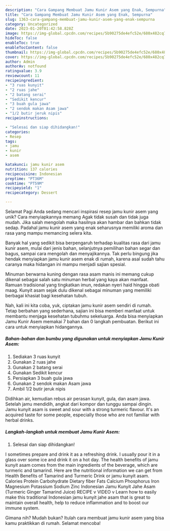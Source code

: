 ```yaml
---
description: "Cara Gampang Membuat Jamu Kunir Asem yang Enak, Sempurna"
title: "Cara Gampang Membuat Jamu Kunir Asem yang Enak, Sempurna"
slug: 1363-cara-gampang-membuat-jamu-kunir-asem-yang-enak-sempurna
category: Uncategorized
date: 2023-01-20T01:42:58.828Z
image: https://img-global.cpcdn.com/recipes/5b90275de4efc52e/680x482cq70/jamu-kunir-asem-foto-resep-utama.jpg
hideToc: false
enableToc: true
enableTocContent: false
thumbnail: https://img-global.cpcdn.com/recipes/5b90275de4efc52e/680x482cq70/jamu-kunir-asem-foto-resep-utama.jpg
cover: https://img-global.cpcdn.com/recipes/5b90275de4efc52e/680x482cq70/jamu-kunir-asem-foto-resep-utama.jpg
author: Admin
authorAv: notfound
ratingvalue: 3.9
reviewcount: 11
recipeingredient:
- "3 ruas kunyit"
- "2 ruas jahe"
- "2 batang serai"
- "Sedikit kencur"
- "3 buah gula jawa"
- "2 sendok makan Asam jawa"
- "1/2 butir jeruk nipis"
recipeinstructions:

- "Selesai dan siap dihidangkan!"
categories:
- Resep
tags:
- jamu
- kunir
- asem

katakunci: jamu kunir asem 
nutrition: 137 calories
recipecuisine: Indonesian
preptime: "PT36M"
cooktime: "PT59M"
recipeyield: "1"
recipecategory: Dessert

---
```



Selamat Pagi Anda sedang mencari inspirasi resep jamu kunir asem yang unik? Cara menyiapkannya memang Agak tidak susah dan tidak juga mudah. Jika salah mengolah maka hasilnya akan hambar dan bahkan tidak sedap. Padahal jamu kunir asem yang enak seharusnya memiliki aroma dan rasa yang mampu memancing selera kita.


Banyak hal yang sedikit bisa berpengaruh terhadap kualitas rasa dari jamu kunir asem, mulai dari jenis bahan, selanjutnya pemilihan bahan segar dan bagus, sampai cara mengolah dan menyajikannya. Tak perlu bingung jika hendak menyiapkan jamu kunir asem enak di rumah, karena asal sudah tahu caranya maka hidangan ini mampu menjadi sajian spesial.

Minuman berwarna kuning dengan rasa asam manis ini memang cukup dikenal sebagai salah satu minuman herbal yang kaya akan manfaat. Ramuan tradisional yang tingkatkan imun, redakan nyeri haid hingga obati maag. Kunyit asam sejak dulu dikenal sebagai minuman yang memiliki berbagai khasiat bagi kesehatan tubuh.


Nah, kali ini kita coba, yuk, ciptakan jamu kunir asem sendiri di rumah. Tetap berbahan yang sederhana, sajian ini bisa memberi manfaat untuk membantu menjaga kesehatan tubuhmu sekeluarga. Anda bisa menyiapkan Jamu Kunir Asem memakai 7 bahan dan 0 langkah pembuatan. Berikut ini cara untuk menyiapkan hidangannya.

<!--inarticleads1-->

##### Bahan-bahan dan bumbu yang digunakan untuk menyiapkan Jamu Kunir Asem:

1. Sediakan 3 ruas kunyit
1. Gunakan 2 ruas jahe
1. Gunakan 2 batang serai
1. Gunakan Sedikit kencur
1. Persiapkan 3 buah gula jawa
1. Gunakan 2 sendok makan Asam jawa
1. Ambil 1/2 butir jeruk nipis


Didihkan air, kemudian rebus air perasan kunyit, gula, dan asam jawa. Setelah jamu mendidih, angkat dari kompor dan tunggu sampai dingin. Jamu kunyit asam is sweet and sour with a strong turmeric flavour. It&#39;s an acquired taste for some people, especially those who are not familiar with herbal drinks. 

<!--inarticleads2-->

##### Langkah-langkah untuk membuat Jamu Kunir Asem:


1. Selesai dan siap dihidangkan!

I sometimes prepare and drink it as a refreshing drink. I usually pour it in a glass over some ice and drink it on a hot day. The health benefits of jamu kunyit asam comes from the main ingredients of the beverage, which are turmeric and tamarind. Here are the nutritional information we can get from Health Benefits of Tamarind and Turmeric Drink or jamu kunyit asam. Calories Protein Carbohydrate Dietary fiber Fats Calcium Phosphorus Iron Magnesium Potassium Sodium Zinc Indonesian Jamu Kunyit Jahe Asam (Turmeric Ginger Tamarind Juice) RECIPE v VIDEO v Learn how to easily make this traditional Indonesian jamu kunyit jahe asam that is great to maintain overall health, help to reduce inflammation and to boost our immune system. 

Gimana nih? Mudah bukan? Itulah cara membuat jamu kunir asem yang bisa kamu praktikkan di rumah. Selamat mencoba!
